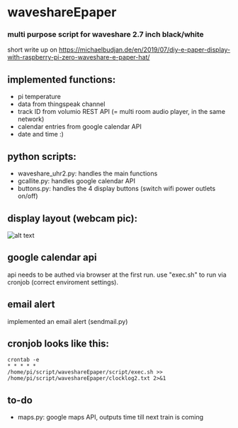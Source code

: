 # waveshareEpaper

### multi purpose script for waveshare 2.7 inch black/white
short write up on https://michaelbudjan.de/en/2019/07/diy-e-paper-display-with-raspberry-pi-zero-waveshare-e-paper-hat/


## implemented functions:
- pi temperature
- data from thingspeak channel
- track ID from volumio REST API (= multi room audio player, in the same network)
- calendar entries from google calendar API
- date and time :)

## python scripts: 

- waveshare_uhr2.py: handles the main functions
- gcallite.py: handles google calendar API
- buttons.py: handles the 4 display buttons (switch wifi power outlets on/off)


## display layout (webcam pic):

![alt text](https://peter-shaw.de/waveshare.jpg "layout")


## google calendar api 
api needs to be authed via browser at the first run. use "exec.sh" to run via cronjob (correct enviroment settings). 

## email alert
implemented an email alert (sendmail.py)

## cronjob looks like this:
<code>crontab -e</code><br>
<code>* * * * * /home/pi/script/waveshareEpaper/script/exec.sh >> /home/pi/script/waveshareEpaper/clocklog2.txt 2>&1</code>

## to-do
- maps.py: google maps API, outputs time till next train is coming
